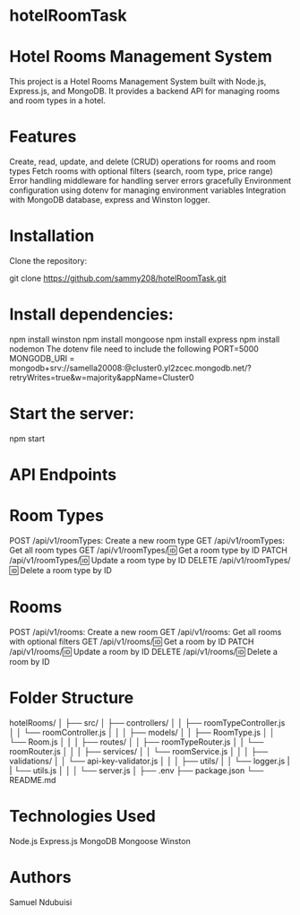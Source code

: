 # hotelRoomTask

# Hotel Rooms Management System
This project is a Hotel Rooms Management System built with Node.js, Express.js, and MongoDB. It provides a backend API for managing rooms and room types in a hotel.

# Features
Create, read, update, and delete (CRUD) operations for rooms and room types
Fetch rooms with optional filters (search, room type, price range)
Error handling middleware for handling server errors gracefully
Environment configuration using dotenv for managing environment variables
Integration with MongoDB database, express and Winston logger.
# Installation
Clone the repository:

git clone https://github.com/sammy208/hotelRoomTask.git
# Install dependencies:

npm install winston
npm install mongoose
npm install express
npm install nodemon
The dotenv file need to include the following PORT=5000 MONGODB_URI = mongodb+srv://samella20008:<password>@cluster0.yl2zcec.mongodb.net/?retryWrites=true&w=majority&appName=Cluster0

# Start the server:

npm start
# API Endpoints
# Room Types
POST /api/v1/roomTypes: Create a new room type
GET /api/v1/roomTypes: Get all room types
GET /api/v1/roomTypes/:id: Get a room type by ID
PATCH /api/v1/roomTypes/:id: Update a room type by ID
DELETE /api/v1/roomTypes/:id: Delete a room type by ID
# Rooms
POST /api/v1/rooms: Create a new room
GET /api/v1/rooms: Get all rooms with optional filters
GET /api/v1/rooms/:id: Get a room by ID
PATCH /api/v1/rooms/:id: Update a room by ID
DELETE /api/v1/rooms/:id: Delete a room by ID
# Folder Structure

hotelRooms/
│
├── src/
│   ├── controllers/
│   │   ├── roomTypeController.js
│   │   └── roomController.js
│   │
│   ├── models/
│   │   ├── RoomType.js
│   │   └── Room.js
│   │
│   ├── routes/
│   │   ├── roomTypeRouter.js
│   │   └── roomRouter.js
│   │
│   ├── services/
│   │   └── roomService.js
│   │
│   ├── validations/
│   │   └── api-key-validator.js
│   │
│   ├── utils/
│   │   └── logger.js
|   |    └── utils.js
│   │
│   └── server.js
│
├── .env
├── package.json
└── README.md

# Technologies Used
Node.js
Express.js
MongoDB
Mongoose
Winston

# Authors
Samuel Ndubuisi